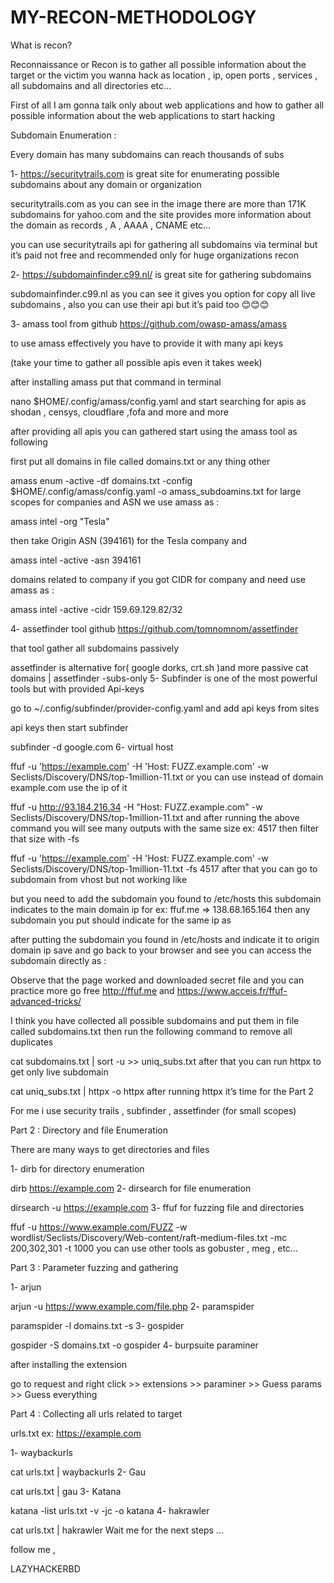 # MY-RECON-METHODOLOGY

What is recon?

Reconnaissance or Recon is to gather all possible information about the target or the victim you wanna hack as location , ip, open ports , services , all subdomains and all directories etc…

First of all I am gonna talk only about web applications and how to gather all possible information about the web applications to start hacking

Subdomain Enumeration :

Every domain has many subdomains can reach thousands of subs

1- https://securitytrails.com is great site for enumerating possible subdomains about any domain or organization


securitytrails.com
as you can see in the image there are more than 171K subdomains for yahoo.com and the site provides more information about the domain as records , A , AAAA , CNAME etc…

you can use securitytrails api for gathering all subdomains via terminal but it’s paid not free and recommended only for huge organizations recon

2- https://subdomainfinder.c99.nl/ is great site for gathering subdomains


subdomainfinder.c99.nl
as you can see it gives you option for copy all live subdomains , also you can use their api but it’s paid too 😊😊😊

3- amass tool from github https://github.com/owasp-amass/amass

to use amass effectively you have to provide it with many api keys

(take your time to gather all possible apis even it takes week)

after installing amass put that command in terminal

nano $HOME/.config/amass/config.yaml
and start searching for apis as shodan , censys, cloudflare ,fofa and more and more


after providing all apis you can gathered start using the amass tool as following

first put all domains in file called domains.txt or any thing other

amass enum -active -df domains.txt -config $HOME/.config/amass/config.yaml -o amass_subdoamins.txt
for large scopes for companies and ASN we use amass as :

amass intel -org "Tesla" 

then take Origin ASN (394161) for the Tesla company and

amass intel -active -asn 394161

domains related to company
if you got CIDR for company and need use amass as :

amass intel -active -cidr 159.69.129.82/32

4- assetfinder tool github https://github.com/tomnomnom/assetfinder

that tool gather all subdomains passively

assetfinder is alternative for( google dorks, crt.sh )and more passive
cat domains | assetfinder -subs-only
5- Subfinder is one of the most powerful tools but with provided Api-keys

go to ~/.config/subfinder/provider-config.yaml and add api keys from sites


api keys
then start subfinder

subfinder -d google.com 
6- virtual host

ffuf -u 'https://example.com' -H 'Host: FUZZ.example.com' -w Seclists/Discovery/DNS/top-1million-11.txt
or you can use instead of domain example.com use the ip of it


ffuf -u http://93.184.216.34 -H "Host: FUZZ.example.com" -w Seclists/Discovery/DNS/top-1million-11.txt
and after running the above command you will see many outputs with the same size ex: 4517 then filter that size with -fs


ffuf -u 'https://example.com' -H 'Host: FUZZ.example.com' -w Seclists/Discovery/DNS/top-1million-11.txt -fs 4517 
after that you can go to subdomain from vhost but not working like


but you need to add the subdomain you found to /etc/hosts this subdomain indicates to the main domain ip for ex: ffuf.me => 138.68.165.164 then any subdomain you put should indicate for the same ip as


after putting the subdomain you found in /etc/hosts and indicate it to origin domain ip save and go back to your browser and see you can access the subdomain directly as :


Observe that the page worked and downloaded secret file and you can practice more go free http://ffuf.me and https://www.acceis.fr/ffuf-advanced-tricks/

I think you have collected all possible subdomains and put them in file called subdomains.txt then run the following command to remove all duplicates

cat subdomains.txt | sort -u >> uniq_subs.txt
after that you can run httpx to get only live subdomain

cat uniq_subs.txt | httpx -o httpx
after running httpx it’s time for the Part 2

For me i use security trails , subfinder , assetfinder (for small scopes)

Part 2 :
Directory and file Enumeration

There are many ways to get directories and files

1- dirb for directory enumeration

dirb https://example.com
2- dirsearch for file enumeration

dirsearch -u https://example.com
3- ffuf for fuzzing file and directories

ffuf -u https://www.example.com/FUZZ -w wordlist/Seclists/Discovery/Web-content/raft-medium-files.txt -mc 200,302,301 -t 1000
you can use other tools as gobuster , meg , etc…

Part 3 :
Parameter fuzzing and gathering

1- arjun

arjun -u https://www.example.com/file.php 
2- paramspider

paramspider -l domains.txt -s
3- gospider

gospider -S domains.txt -o gospider
4- burpsuite paraminer

after installing the extension

go to request and right click >> extensions >> paraminer >> Guess params >> Guess everything

Part 4 :
Collecting all urls related to target

urls.txt ex: https://example.com

1- waybackurls

cat urls.txt | waybackurls
2- Gau

cat urls.txt | gau
3- Katana

katana -list urls.txt -v -jc -o katana
4- hakrawler

cat urls.txt | hakrawler
Wait me for the next steps …

follow me ,

LAZYHACKERBD
